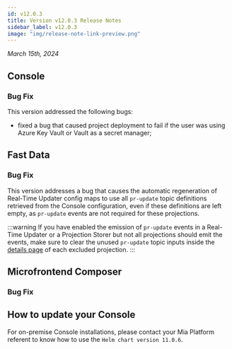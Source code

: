 ```yaml
---
id: v12.0.3
title: Version v12.0.3 Release Notes
sidebar_label: v12.0.3
image: "img/release-note-link-preview.png"
---
```


_March 15th, 2024_

## Console

### Bug Fix

This version addressed the following bugs:

* fixed a bug that caused project deployment to fail if the user was using Azure Key Vault or Vault as a secret manager;

## Fast Data

### Bug Fix

This version addresses a bug that causes the automatic regeneration of Real-Time Updater config maps to use all `pr-update` topic definitions retrieved from the Console configuration, even if these definitions are left empty, as `pr-update` events are not required for these projections.

:::warning
If you have enabled the emission of `pr-update` events in a Real-Time Updater or a Projection Storer but not all projections should emit the events, make sure to clear the unused `pr-update` topic inputs inside the [details page](/fast_data/configuration/projections#pr-update-topic) of each excluded projection.
:::

## Microfrontend Composer

### Bug Fix

## How to update your Console

For on-premise Console installations, please contact your Mia Platform referent to know how to use the `Helm chart version 11.0.6`.
